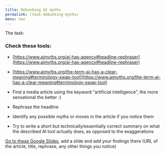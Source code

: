 ```yaml
---
title: Debunking AI myths
permalink: /task-debunking-myths/
menu: nav
---
```


The task:

### Check these tools:

- [https://www.aimyths.org/ai-has-agency#headline-rephraser](https://www.aimyths.org/ai-has-agency#headline-rephraser)
- [https://www.aimyths.org/the-term-ai-has-a-clear-meaning#terminology-swap-tool](https://www.aimyths.org/the-term-ai-has-a-clear-meaning#terminology-swap-tool)



- Find a media article using the keyword “artificial intelligence”, the more sensational the better :)
- Rephrase the headline
- Identify any possible myths or moves in the article if you notice them
- Try to write a short but technically/essentially correct summary on what the described AI tool actually does, as opposed to the exaggerations


[Go to these Google Slides](shorturl.at/qwEW2), add a slide and add your findings there (URL of the article, title, rephrase, any other things you notice)